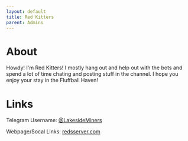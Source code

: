 ```yaml
---
layout: default
title: Red Kitters
parent: Admins
---
```



# About
Howdy! I'm Red Kitters! I mostly hang out and help out with the bots and spend a lot of time chating and posting stuff in the channel. 
I hope you enjoy your stay in the Fluffball Haven!

# Links
Telegram Username: [@LakesideMiners](t.me/lakesideminers)

Webpage/Socal Links: [redsserver.com](redsserver.com)
